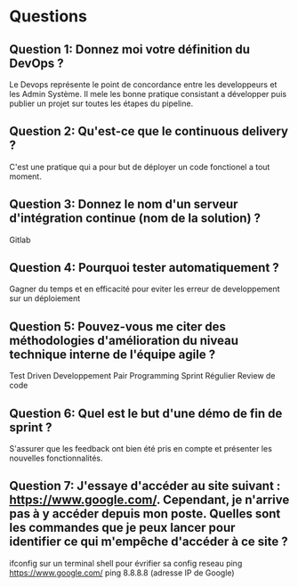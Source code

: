 # Questions

## Question 1: Donnez moi votre définition du DevOps ?
Le Devops représente le point de concordance entre les developpeurs
et les Admin Système. Il mele les bonne pratique consistant a 
développer puis publier un projet sur toutes les étapes du pipeline.

## Question 2: Qu'est-ce que le continuous delivery ?
C'est une pratique qui a pour but de déployer un code fonctionel a tout moment.

## Question 3: Donnez le nom d'un serveur d'intégration continue (nom de la solution) ?
Gitlab

## Question 4: Pourquoi tester automatiquement ?
Gagner du temps et en efficacité pour eviter les erreur de developpement sur un déploiement

## Question 5: Pouvez-vous me citer des méthodologies d'amélioration du niveau technique interne de l'équipe agile ?
Test Driven Developpement
Pair Programming
Sprint Régulier
Review de code

## Question 6: Quel est le but d'une démo de fin de sprint ?
S'assurer que les feedback ont bien été pris en compte et présenter les nouvelles fonctionnalités.

## Question 7: J'essaye d'accéder au site suivant : https://www.google.com/. Cependant, je n'arrive pas à y accéder depuis mon poste. Quelles sont les commandes que je peux lancer pour identifier ce qui m'empêche d'accéder à ce site ?

ifconfig sur un terminal shell pour évrifier sa config reseau
ping https://www.google.com/
ping 8.8.8.8 (adresse IP de Google)